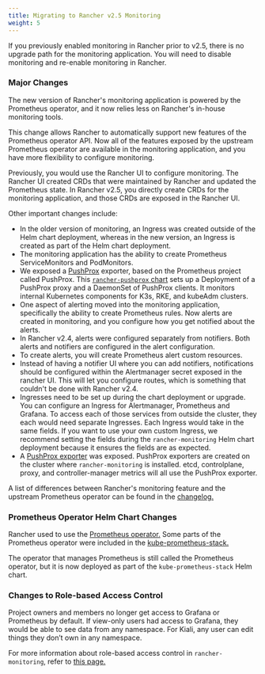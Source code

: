```yaml
---
title: Migrating to Rancher v2.5 Monitoring
weight: 5
---
```


If you previously enabled monitoring in Rancher prior to v2.5, there is no upgrade path for the monitoring application. You will need to disable monitoring and re-enable monitoring in Rancher.

### Major Changes

The new version of Rancher's monitoring application is powered by the Prometheus operator, and it now relies less on Rancher's in-house monitoring tools.

This change allows Rancher to automatically support new features of the Prometheus operator API. Now all of the features exposed by the upstream Prometheus operator are available in the monitoring application, and you have more flexibility to configure monitoring.

Previously, you would use the Rancher UI to configure monitoring. The Rancher UI created CRDs that were maintained by Rancher and updated the Prometheus state. In Rancher v2.5, you directly create CRDs for the monitoring application, and those CRDs are exposed in the Rancher UI.

Other important changes include:

- In the older version of monitoring, an Ingress  was created outside of the Helm chart deployment, whereas in the new version, an Ingress is created as part of the Helm chart deployment.
- The monitoring application has the ability to create Prometheus ServiceMonitors and PodMonitors.
- We exposed a [PushProx](https://github.com/prometheus-community/PushProx) exporter, based on the Prometheus project called PushProx. This [`rancher-pushprox` chart](https://github.com/rancher/dev-charts/tree/master/packages/rancher-pushprox/charts) sets up a Deployment of a PushProx proxy and a DaemonSet of PushProx clients. It monitors internal Kubernetes components for K3s, RKE, and kubeAdm clusters.
- One aspect of alerting moved into the monitoring application, specifically the ability to create Prometheus rules. Now alerts are created in monitoring, and you configure how you get notified about the alerts.
- In Rancher v2.4, alerts were configured separately from notifiers. Both alerts and notifiers are configured in the alert configuration.
- To create alerts, you will create Prometheus alert custom resources.
- Instead of having a notifier UI where you can add notifiers, notifications should be configured within the Alertmanager secret exposed in the rancher UI. This will let you configure routes, which is something that couldn't be done with Rancher v2.4. 
- Ingresses need to be set up during the chart deployment or upgrade. You can configure an Ingress for Alertmanager, Prometheus and Grafana. To access each of those services from outside the cluster, they each would need separate Ingresses. Each Ingress would take in the same fields. If you want to use your own custom Ingress, we recommend setting the fields during the `rancher-monitoring` Helm chart deployment because it ensures the fields are as expected.
- A [PushProx exporter](https://github.com/prometheus-community/PushProx) was exposed. PushProx exporters are created on the cluster where `rancher-monitoring` is installed. etcd, controlplane, proxy, and controller-manager metrics will all use the PushProx exporter.

A list of differences between Rancher's monitoring feature and the upstream Prometheus operator can be found in the [changelog.](https://github.com/rancher/charts/blob/dev-v2.5/packages/rancher-monitoring/overlay/CHANGELOG.md)

### Prometheus Operator Helm Chart Changes

Rancher used to use the [Prometheus operator.](https://github.com/prometheus-operator/prometheus-operator) Some parts of the Prometheus operator were included in the [kube-prometheus-stack.](https://github.com/prometheus-community/helm-charts/tree/main/charts/kube-prometheus-stack)

The operator that manages Prometheus is still called the Prometheus operator, but it is now deployed as part of the `kube-prometheus-stack` Helm chart.

### Changes to Role-based Access Control

Project owners and members no longer get access to Grafana or Prometheus by default. If view-only users had access to Grafana, they would be able to see data from any namespace. For Kiali, any user can edit things they don’t own in any namespace.

For more information about role-based access control in `rancher-monitoring`, refer to [this page.](../rbac)